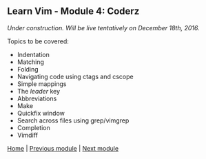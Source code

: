 ## Learn Vim - Module 4: Coderz

_Under construction. Will be live tentatively on December 18th, 2016._

Topics to be covered:

* Indentation
* Matching
* Folding
* Navigating code using ctags and cscope
* Simple mappings
* The _leader_ key
* Abbreviations
* Make
* Quickfix window
* Search across files using grep/vimgrep
* Completion
* Vimdiff

[Home](https://github.com/manasthakur/learn-vim/)  |  [Previous module](module3.md)  |  [Next module](module5.md)

